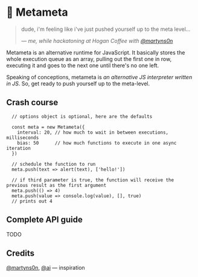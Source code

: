# 🤔 Metameta

> dude, i'm feeling like i've just pushed yourself up to the meta level...
>
>— <cite>me, while hackatoning at Hogan Coffee with [@martyns0n](https://github.com/martyns0n)</cite>

Metameta is an alternative runtime for JavaScript. It basically stores the whole execution queue as an array, pulling out the first one in row, executing it and goes to the next one until there's no one left.

Speaking of conceptions, metameta is _an alternative JS interpreter written in JS_. So, get ready to push yourself up to the meta-level.


## Crash course
```JS
  // options object is optional, here are the defaults
  
  const meta = new Metameta({
    interval: 20, // how much to wait in between executions, milliseconds
    bias: 50      // how much functions to execute in one async iteration
  })
  
  // schedule the function to run
  meta.push(text => alert(text), ['hello!'])
  
  // if third parameter is true, the function will receive the previous result as the first argument
  meta.push(() => 4)
  meta.push(value => console.log(value), [], true)
  // prints out 4
```

## Complete API guide
TODO

## Credits
[@martyns0n](https://github.com/martyns0n), [@ai](https://github.com/ai) — inspiration
